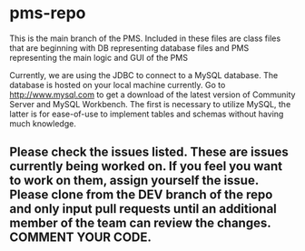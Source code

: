 # pms-repo

This is the main branch of the PMS. Included in these files are class files that are beginning with DB representing database files and PMS representing the main logic and GUI of the PMS

Currently, we are using the JDBC to connect to a MySQL database. The database is hosted on your local machine currently. Go to http://www.mysql.com to get a download of the latest version of Community Server and MySQL Workbench. The first is necessary to utilize MySQL, the latter is for ease-of-use to implement tables and schemas without having much knowledge.

Please check the issues listed. These are issues currently being worked on. If you feel you want to work on them, assign yourself the issue. Please clone from the DEV branch of the repo and only input pull requests until an additional member of the team can review the changes. COMMENT YOUR CODE. 
-
